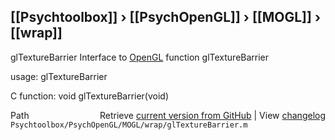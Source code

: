 ## [[Psychtoolbox]] &#8250; [[PsychOpenGL]] &#8250; [[MOGL]] &#8250; [[wrap]]

glTextureBarrier  Interface to [OpenGL](OpenGL) function glTextureBarrier  
  
usage:  glTextureBarrier  
  
C function:  void glTextureBarrier(void)  




<div class="code_header" style="text-align:right;">
  <span style="float:left;">Path&nbsp;&nbsp;</span> <span class="counter">Retrieve <a href=
  "https://raw.github.com/Psychtoolbox-3/Psychtoolbox-3/beta/Psychtoolbox/PsychOpenGL/MOGL/wrap/glTextureBarrier.m">current version from GitHub</a> | View <a href=
  "https://github.com/Psychtoolbox-3/Psychtoolbox-3/commits/beta/Psychtoolbox/PsychOpenGL/MOGL/wrap/glTextureBarrier.m">changelog</a></span>
</div>
<div class="code">
  <code>Psychtoolbox/PsychOpenGL/MOGL/wrap/glTextureBarrier.m</code>
</div>

